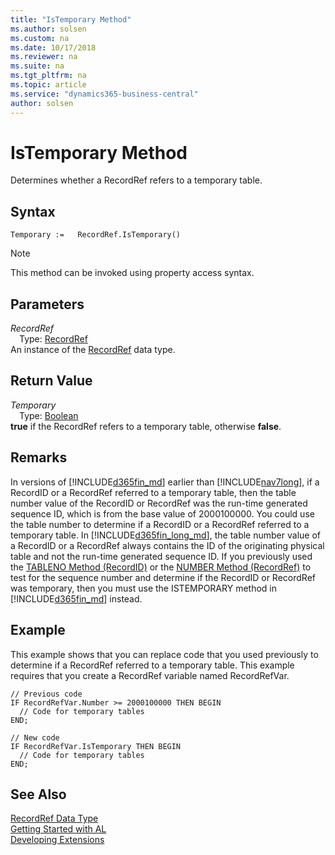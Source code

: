 ```yaml
---
title: "IsTemporary Method"
ms.author: solsen
ms.custom: na
ms.date: 10/17/2018
ms.reviewer: na
ms.suite: na
ms.tgt_pltfrm: na
ms.topic: article
ms.service: "dynamics365-business-central"
author: solsen
---
```

[//]: # (START>DO_NOT_EDIT)
[//]: # (IMPORTANT:Do not edit any of the content between here and the END>DO_NOT_EDIT.)
[//]: # (Any modifications should be made in the .xml files in the ModernDev repo.)
# IsTemporary Method
Determines whether a RecordRef refers to a temporary table.

## Syntax
```
Temporary :=   RecordRef.IsTemporary()
```
> [!NOTE]  
> This method can be invoked using property access syntax.  

## Parameters
*RecordRef*  
&emsp;Type: [RecordRef](recordref-data-type.md)  
An instance of the [RecordRef](recordref-data-type.md) data type.  

## Return Value
*Temporary*  
&emsp;Type: [Boolean](../boolean/boolean-data-type.md)  
**true** if the RecordRef refers to a temporary table, otherwise **false**.  


[//]: # (IMPORTANT: END>DO_NOT_EDIT)

## Remarks  
 In versions of [!INCLUDE[d365fin_md](../includes/d365fin_md.md)] earlier than [!INCLUDE[nav7long](../includes/nav7long_md.md)], if a RecordID or a RecordRef referred to a temporary table, then the table number value of the RecordID or RecordRef was the run-time generated sequence ID, which is from the base value of 2000100000. You could use the table number to determine if a RecordID or a RecordRef referred to a temporary table. In [!INCLUDE[d365fin_long_md](../includes/d365fin_long_md.md)], the table number value of a RecordID or a RecordRef always contains the ID of the originating physical table and not the run-time generated sequence ID. If you previously used the [TABLENO Method \(RecordID\)](devenv-TABLENO-Method-RecordID.md) or the [NUMBER Method \(RecordRef\)](devenv-NUMBER-Method-RecordRef.md) to test for the sequence number and determine if the RecordID or RecordRef was temporary, then you must use the ISTEMPORARY method in [!INCLUDE[d365fin_md](../includes/d365fin_md.md)] instead.  
  
## Example  
 This example shows that you can replace code that you used previously to determine if a RecordRef referred to a temporary table. This example requires that you create a RecordRef variable named RecordRefVar.  
  
```  
// Previous code  
IF RecordRefVar.Number >= 2000100000 THEN BEGIN  
  // Code for temporary tables  
END;  
  
// New code  
IF RecordRefVar.IsTemporary THEN BEGIN  
  // Code for temporary tables  
END;  
```  

## See Also
[RecordRef Data Type](recordref-data-type.md)  
[Getting Started with AL](../../devenv-get-started.md)  
[Developing Extensions](../../devenv-dev-overview.md)